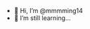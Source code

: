 - 👋 Hi, I’m @mmmming14
- 👀 I’m still learning...

<!---
mmmming14/mmmming14 is a ✨ special ✨ repository because its `README.md` (this file) appears on your GitHub profile.
You can click the Preview link to take a look at your changes.
--->
